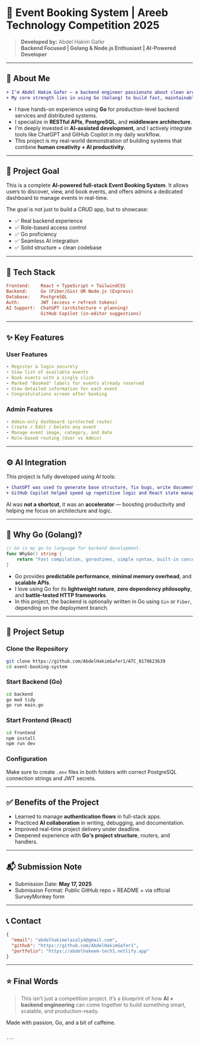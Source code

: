 
# 🚀 Event Booking System | Areeb Technology Competition 2025

> **Developed by:** Abdel Hakim Gafer  
> **Backend Focused | Golang & Node.js Enthusiast | AI-Powered Developer**

---

## 🧠 About Me

```diff
+ I’m Abdel Hakim Gafer — a backend engineer passionate about clean architecture, concurrency, and scalable systems.
+ My core strength lies in using Go (Golang) to build fast, maintainable, and efficient APIs.
````

* I have hands-on experience using **Go** for production-level backend services and distributed systems.
* I specialize in **RESTful APIs**, **PostgreSQL**, and **middleware architecture**.
* I'm deeply invested in **AI-assisted development**, and I actively integrate tools like ChatGPT and GitHub Copilot in my daily workflow.
* This project is my real-world demonstration of building systems that combine **human creativity + AI productivity**.

---

## 🎯 Project Goal

This is a complete **AI-powered full-stack Event Booking System**.
It allows users to discover, view, and book events, and offers admins a dedicated dashboard to manage events in real-time.

The goal is not just to build a CRUD app, but to showcase:

* ✅ Real backend experience
* ✅ Role-based access control
* ✅ Go proficiency
* ✅ Seamless AI integration
* ✅ Solid structure + clean codebase

---

## 🔧 Tech Stack

```ini
Frontend:    React + TypeScript + TailwindCSS  
Backend:     Go (Fiber/Gin) OR Node.js (Express)  
Database:    PostgreSQL  
Auth:        JWT (access + refresh tokens)  
AI Support:  ChatGPT (architecture + planning)  
             GitHub Copilot (in-editor suggestions)  
```

---

## ✨ Key Features

### User Features

```yaml
- Register & login securely
- View list of available events
- Book events with a single click
- Marked "Booked" labels for events already reserved
- View detailed information for each event
- Congratulations screen after booking
```

### Admin Features

```yaml
- Admin-only dashboard (protected route)
- Create / Edit / Delete any event
- Manage event image, category, and date
- Role-based routing (User vs Admin)
```

---

## ⚙️ AI Integration

This project is fully developed using AI tools:

```diff
+ ChatGPT was used to generate base structure, fix bugs, write documentation, and optimize DB schemas.
+ GitHub Copilot helped speed up repetitive logic and React state management.
```

AI was **not a shortcut**, it was an **accelerator** — boosting productivity and helping me focus on architecture and logic.

---

## 🚀 Why Go (Golang)?

```go
// Go is my go-to language for backend development.
func WhyGo() string {
    return "Fast compilation, goroutines, simple syntax, built-in concurrency"
}
```

* Go provides **predictable performance**, **minimal memory overhead**, and **scalable APIs**.
* I love using Go for its **lightweight nature**, **zero dependency philosophy**, and **battle-tested HTTP frameworks**.
* In this project, the backend is optionally written in Go using `Gin` or `Fiber`, depending on the deployment branch.

---

## 🏁 Project Setup

### Clone the Repository

```bash
git clone https://github.com/AbdelHakimGafer1/ATC_0170623639
cd event-booking-system
```

### Start Backend (Go)

```bash
cd backend
go mod tidy
go run main.go
```

### Start Frontend (React)

```bash
cd frontend
npm install
npm run dev
```

### Configuration

Make sure to create `.env` files in both folders with correct PostgreSQL connection strings and JWT secrets.

---

## ✅ Benefits of the Project

* Learned to manage **authentication flows** in full-stack apps.
* Practiced **AI collaboration** in writing, debugging, and documentation.
* Improved real-time project delivery under deadline.
* Deepened experience with **Go's project structure**, routers, and handlers.

---

## 📬 Submission Note

* Submission Date: **May 17, 2025**
* Submission Format: Public GitHub repo + README + via official SurveyMonkey form

---

## 📞 Contact

```json
{
  "email": "abdelhakimelazaly4@gmail.com",
  "github": "https://github.com/AbdelHakimGafer1",
  "portfolio": "https://abdelhakeem-tech1.netlify.app"
}
```

---

## ⭐ Final Words

> This isn’t just a competition project. It’s a blueprint of how **AI + backend engineering** can come together to build something smart, scalable, and production-ready.

Made with passion, Go, and a bit of caffeine.

```

---
